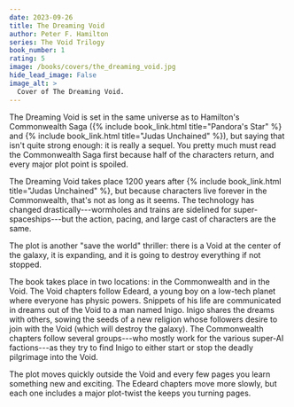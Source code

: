 ```yaml
---
date: 2023-09-26
title: The Dreaming Void
author: Peter F. Hamilton
series: The Void Trilogy
book_number: 1
rating: 5
image: /books/covers/the_dreaming_void.jpg
hide_lead_image: False
image_alt: >
  Cover of The Dreaming Void.
---
```


<span class="book-title">The Dreaming Void</span> is set in the same universe
as to Hamilton's Commonwealth Saga
({% include book_link.html title="Pandora's Star" %} and {% include
book_link.html title="Judas Unchained" %}), but saying that isn't
quite strong enough: it is really a sequel. You pretty much must read the
Commonwealth Saga first because half of the characters return, and every major
plot point is spoiled.

<span class="book-title">The Dreaming Void</span> takes place 1200 years after 
{% include book_link.html title="Judas Unchained" %}, but because characters
live forever in the Commonwealth, that's not as long as it seems. The
technology has changed drastically---wormholes and trains are sidelined for
super-spaceships---but the action, pacing, and large cast of characters are
the same.

The plot is another "save the world" thriller: there is a Void at the center
of the galaxy, it is expanding, and it is going to destroy everything if not
stopped.

The book takes place in two locations: in the Commonwealth and in the Void.
The Void chapters follow Edeard, a young boy on a low-tech planet where
everyone has physic powers. Snippets of his life are communicated in dreams
out of the Void to a man named Inigo. Inigo shares the dreams with others,
sowing the seeds of a new religion whose followers desire to join with the
Void (which will destroy the galaxy). The Commonwealth chapters follow several
groups---who mostly work for the various super-AI factions---as they try to
find Inigo to either start or stop the deadly pilgrimage into the Void.

The plot moves quickly outside the Void and every few pages you learn something new and
exciting. The Edeard chapters move more slowly, but each one includes a major
plot-twist the keeps you turning pages.
